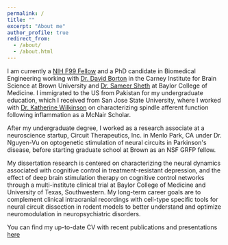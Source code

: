 ```yaml
---
permalink: /
title: ""
excerpt: "About me"
author_profile: true
redirect_from: 
  - /about/
  - /about.html
---
```


I am currently a [NIH F99 Fellow](https://neuroscienceblueprint.nih.gov/training/nih-blueprint-d-span-award-f99k00) and a PhD candidate in Biomedical Engineering working with [Dr. David Borton](https://borton.engin.brown.edu/) in the Carney Institute for Brain Science at Brown University and [Dr. Sameer Sheth](https://www.bcm.edu/people-search/sameer-sheth-30585) at Baylor College of Medicine. I immigrated to the US from Pakistan for my undergraduate education, which I received from San Jose State University, where I worked with [Dr. Katherine Wilkinson](https://wilkinsonneuro.com/) on characterizing spindle afferent function following inflammation as a McNair Scholar. 

After my undergraduate degree, I worked as a research associate at a neuroscience startup, Circuit Therapeutics, Inc. in Menlo Park, CA under Dr. Nguyen-Vu on optogenetic stimulation of neural circuits in Parkinson's disease, before starting graduate school at Brown as an NSF GRFP fellow. 

My dissertation research is centered on characterizing the neural dynamics associated with cognitive control in treatment-resistant depression, and the effect of deep brain stimulation therapy on cognitive control networks through a multi-institute clinical trial at Baylor College of Medicine and University of Texas, Southwestern. My long-term career goals are to complement clinical intracranial recordings with cell-type specific tools for neural circuit dissection in rodent models to better understand and optimize neuromodulation in neuropsychiatric disorders. 

You can find my up-to-date CV with recent publications and presentations [here](https://github.com/anushaballawala/anushaballawala.github.io/files/8733766/Allawala_CV_052022.pdf)




